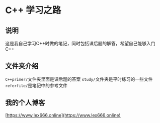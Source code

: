 # C++ 学习之路
##  说明
这是我自己学习C++时做的笔记，同时包括课后题的解答，希望自己能够入门C++
## 文件夹介绍
```C++primer/```文件夹里面是课后题的答案
```study/```文件夹是平时练习的一些文件
```referfile/```是笔记中的参考文件

## 我的个人博客
[https://www.lex666.online](https://www.lex666.online)